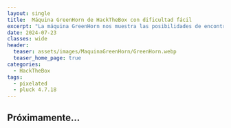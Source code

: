 ```yaml
---
layout: single
title:  Máquina GreenHorn de HackTheBox con dificultad fácil 
excerpt: "La máquina GreenHorn nos muestra las posibilidades de encontrar contraseñas incluso cuando están ocultas en una imagen. Aunque esta máquina en sí misma no representa un gran desafío, el proceso para descubrir la contraseña resulta ser bastante interesante y educativo."
date: 2024-07-23
classes: wide
header:
  teaser: assets/images/MaquinaGreenHorn/GreenHorn.webp
  teaser_home_page: true
categories:
  - HackTheBox
tags:
  - pixelated 
  - pluck 4.7.18
---
```


## Próximamente...
